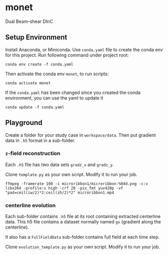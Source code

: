 # monet

Dual Beam-shear DInC

## Setup Environment

Install Anaconda, or Miniconda.
Use `conda.yaml` file to create the conda env for this project.
Run following command under project root:
   
    conda env create -f conda.yaml

Then activate the conda env `monet`, to run scripts:

    conda activate monet


If the `conda.yaml` has been changed since you created the conda environment, you can use the yaml to update it

    conda update -f conda.yaml

## Playground

Create a folder for your study case in `workspace/data`.
Then put gradient data in `.h5` format in a sub-folder.

### `z`-field reconstruction

Each `.h5` file has two data sets `gradz_x` and `gradz_y`.

Clone `template.py` as your own script. Modify it to run your job.


    ffmpeg -framerate 100 -i microribbon1/microribbon-%04d.png -c:v libx264 -profile:v high -crf 20 -pix_fmt yuv420p -vf "pad=ceil(iw/2)*2:ceil(ih/2)*2" microribbon1.mp4

### centerline evolution

Each sub-folder contains `.h5` file at its root containing extracted centerline data. 
This h5 file contains a dataset normally named `gx` (gradient along the centerline).

It also has a `FullFieldData` sub-folder contains full field at each time step.

Clone `evolution_template.py` as your own script. Modify it to run your job.

